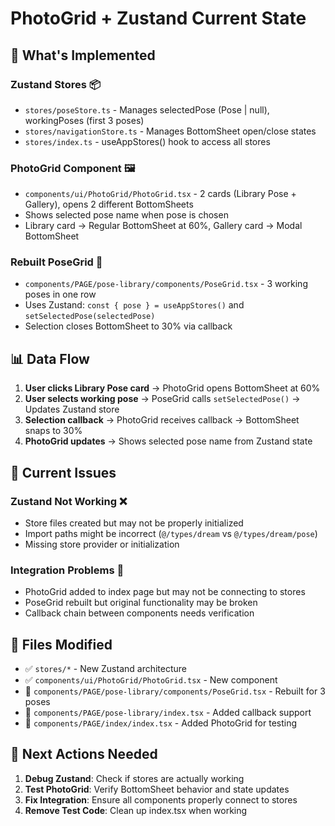 # PhotoGrid + Zustand Current State

## 🎯 What's Implemented

### **Zustand Stores** 📦
- `stores/poseStore.ts` - Manages selectedPose (Pose | null), workingPoses (first 3 poses)
- `stores/navigationStore.ts` - Manages BottomSheet open/close states
- `stores/index.ts` - useAppStores() hook to access all stores

### **PhotoGrid Component** 🖼️
- `components/ui/PhotoGrid/PhotoGrid.tsx` - 2 cards (Library Pose + Gallery), opens 2 different BottomSheets
- Shows selected pose name when pose is chosen
- Library card → Regular BottomSheet at 60%, Gallery card → Modal BottomSheet

### **Rebuilt PoseGrid** 🔄
- `components/PAGE/pose-library/components/PoseGrid.tsx` - 3 working poses in one row
- Uses Zustand: `const { pose } = useAppStores()` and `setSelectedPose(selectedPose)`
- Selection closes BottomSheet to 30% via callback

## 📊 Data Flow

1. **User clicks Library Pose card** → PhotoGrid opens BottomSheet at 60%
2. **User selects working pose** → PoseGrid calls `setSelectedPose()` → Updates Zustand store
3. **Selection callback** → PhotoGrid receives callback → BottomSheet snaps to 30%
4. **PhotoGrid updates** → Shows selected pose name from Zustand state

## 🔧 Current Issues

### **Zustand Not Working** ❌
- Store files created but may not be properly initialized
- Import paths might be incorrect (`@/types/dream` vs `@/types/dream/pose`)
- Missing store provider or initialization

### **Integration Problems** 🔌
- PhotoGrid added to index page but may not be connecting to stores
- PoseGrid rebuilt but original functionality may be broken
- Callback chain between components needs verification

## 📂 Files Modified
- ✅ `stores/*` - New Zustand architecture
- ✅ `components/ui/PhotoGrid/PhotoGrid.tsx` - New component
- 🔄 `components/PAGE/pose-library/components/PoseGrid.tsx` - Rebuilt for 3 poses
- 🔄 `components/PAGE/pose-library/index.tsx` - Added callback support
- 🔄 `components/PAGE/index/index.tsx` - Added PhotoGrid for testing

## 🚨 Next Actions Needed
1. **Debug Zustand**: Check if stores are actually working
2. **Test PhotoGrid**: Verify BottomSheet behavior and state updates
3. **Fix Integration**: Ensure all components properly connect to stores
4. **Remove Test Code**: Clean up index.tsx when working